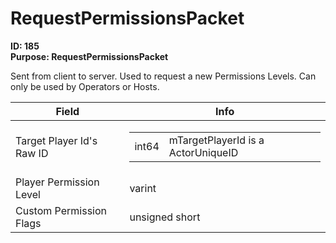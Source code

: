 # RequestPermissionsPacket

**ID: 185**  
**Purpose: RequestPermissionsPacket**  

Sent from client to server. Used to request a new Permissions Levels. Can only be used by Operators or Hosts.

<table><thead><tr><th>Field</th><th>Info</th></tr></thead><tbody>
<tr><td>Target Player Id's Raw ID</td><td><table><tbody><tr><td>int64</td><td>mTargetPlayerId is a ActorUniqueID</td></tr></tbody></table></td></tr>
<tr><td>Player Permission Level</td><td>varint</td></tr>
<tr><td>Custom Permission Flags</td><td>unsigned short</td></tr>
</tbody></table>